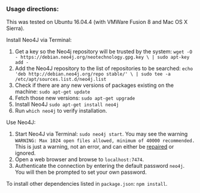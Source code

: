 
### Usage directions:

This was tested on Ubuntu 16.04.4 (with VMWare Fusion 8 and Mac OS X Sierra).

Install Neo4J via Terminal:
1. Get a key so the Neo4j repository will be trusted by the system: `wget -O - https://debian.neo4j.org/neotechnology.gpg.key \ | sudo apt-key add -`
2. Add the Neo4J repository to the list of repositories to be searched: `echo 'deb http://debian.neo4j.org/repo stable/' \ | sudo tee -a /etc/apt/sources.list.d/neo4j.list`
3. Check if there are any new versions of packages existing on the machine: `sudo apt-get update`
4. Fetch those new versions: `sudo apt-get upgrade`
5. Install Neo4J `sudo apt-get install neo4j`
6. Run `which neo4j` to verify installation.

Use Neo4J:
1. Start Neo4J via Terminal: `sudo neo4j start`. You may see the warning `WARNING: Max 1024 open files allowed, minimum of 40000 recommended.` This is just a warning, not an error, and can either be [repaired](https://stackoverflow.com/questions/20924596/neo4j-warning-max-1024-open-files-allowed-minimum-of-40-000-recommended-see-t?noredirect=1&lq=1) or ignored. 
2. Open a web browser and browse to `localhost:7474`.
3. Authenticate the connection by entering the default password `neo4j`. You will then be prompted to set your own password.

To install other dependencies listed in `package.json`: `npm install`.


